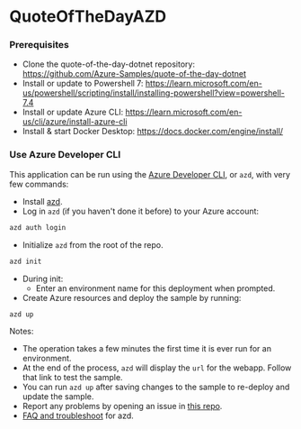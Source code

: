 # QuoteOfTheDayAZD

### Prerequisites

- Clone the quote-of-the-day-dotnet repository: https://github.com/Azure-Samples/quote-of-the-day-dotnet
- Install or update to Powershell 7: https://learn.microsoft.com/en-us/powershell/scripting/install/installing-powershell?view=powershell-7.4
- Install or update Azure CLI: https://learn.microsoft.com/en-us/cli/azure/install-azure-cli
- Install & start Docker Desktop:  https://docs.docker.com/engine/install/

### Use Azure Developer CLI

This application can be run using the [Azure Developer CLI](https://aka.ms/azd), or `azd`, with very few commands:

- Install [azd](https://aka.ms/azure-dev/install).
- Log in `azd` (if you haven't done it before) to your Azure account:
```sh
azd auth login
```
- Initialize `azd` from the root of the repo.
```sh
azd init
```
- During init:
  - Enter an environment name for this deployment when prompted.
- Create Azure resources and deploy the sample by running:
```sh
azd up
```
Notes:
  - The operation takes a few minutes the first time it is ever run for an environment.
  - At the end of the process, `azd` will display the `url` for the webapp. Follow that link to test the sample.
  - You can run `azd up` after saving changes to the sample to re-deploy and update the sample.
  - Report any problems by opening an issue in [this repo](https://github.com/Azure-Samples/quote-of-the-day-dotnet/issues).
  - [FAQ and troubleshoot](https://learn.microsoft.com/azure/developer/azure-developer-cli/troubleshoot?tabs=Browser) for azd.